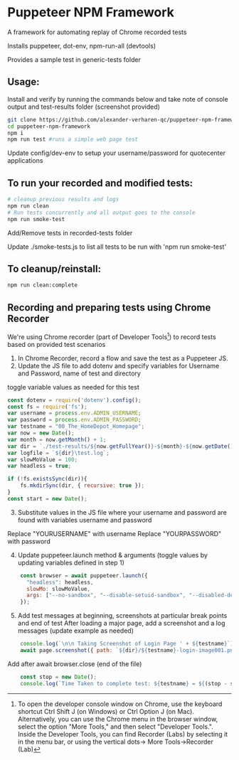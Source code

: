 # Puppeteer NPM Framework
A framework for automating replay of Chrome recorded tests

Installs puppeteer, dot-env, npm-run-all (devtools)

Provides a sample test in generic-tests folder

## Usage:
Install and verify by running the commands below and take note of console output and test-results folder (screenshot provided)

```bash
git clone https://github.com/alexander-verharen-qc/puppeteer-npm-framework
cd puppeteer-npm-framework
npm i
npm run test #runs a simple web page test
```

Update config/dev-env to setup your username/password for quotecenter applications

## To run your recorded and modified tests:

```bash
# cleanup previous results and logs
npm run clean
# Run tests concurrently and all output goes to the console
npm run smoke-test

```

Add/Remove tests in recorded-tests folder

Update ./smoke-tests.js to list all tests to be run with 'npm run smoke-test'


## To cleanup/reinstall:

```bash
npm run clean:complete
```

## Recording and preparing tests using Chrome Recorder

We're using Chrome recorder (part of Developer Tools[^devtools]) to record tests based on provided test scenarios


1. In Chrome Recorder, record a flow and save the test as a Puppeteer JS.
2. Update the JS file to add dotenv and specify variables for Username and Password, name of test and directory

toggle variable values as needed for this test
```javascript
const dotenv = require('dotenv').config();
const fs = require('fs');
var username = process.env.ADMIN_USERNAME;
var password = process.env.ADMIN_PASSWORD;
var testname = "00_The_HomeDepot_Homepage";
var now = new Date();
var month = now.getMonth() + 1;
var dir = `./test-results/${now.getFullYear()}-${month}-${now.getDate()}/${testname}`;
var logfile = `${dir}\test.log`;
var slowMoValue = 100;
var headless = true;

if (!fs.existsSync(dir)){
    fs.mkdirSync(dir, { recursive: true });
}
const start = new Date();
```
3. Substitute values in the JS file where your username and password are found with variables username and password

Replace "YOURUSERNAME" with username
Replace "YOURPASSWORD" with password 

4. Update puppeteer.launch method & arguments (toggle values by updating variables defined in step 1)
```javascript
    const browser = await puppeteer.launch({
      "headless": headless,
      slowMo: slowMoValue,
      args: ["--no-sandbox", "--disable-setuid-sandbox", "--disabled-dev-shm-usa"]
    });
```
5. Add test messages at beginning, screenshots at particular break points and end of test
After loading a major page, add a screenshot and a log messages (update example as needed)
```javascript
    console.log(`\n\n Taking Screenshot of Login Page ' + ${testname}`);
    await page.screenshot({ path: `${dir}/${testname}-login-image001.png`, type: 'png' });
```


Add after await browser.close (end of the file)
```javascript
    const stop = new Date();
    console.log(`Time Taken to complete test: ${testname} = ${(stop - start)/1000} seconds`);
```

[^devtools]: To open the developer console window on Chrome, use the keyboard shortcut Ctrl Shift J (on Windows) or Ctrl Option J (on Mac). Alternatively, you can use the Chrome menu in the browser window, select the option "More Tools," and then select "Developer Tools.". Inside the Developer Tools, you can find Recorder (Labs) by selecting it in the menu bar, or using the vertical dots-> More Tools->Recorder (Lab)